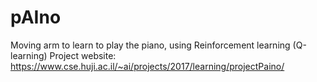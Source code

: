 # pAIno
Moving arm to learn to play the piano, using Reinforcement learning (Q-learning)
Project website: https://www.cse.huji.ac.il/~ai/projects/2017/learning/projectPaino/

